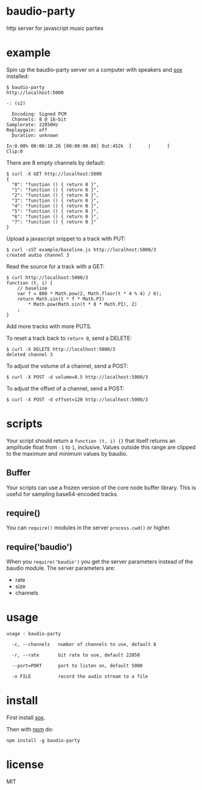 # baudio-party

http server for javascript music parties

# example

Spin up the baudio-party server on a computer with speakers and
[sox](http://sox.sourceforge.net/) installed:

```
$ baudio-party
http://localhost:5000

-: (s2)

  Encoding: Signed PCM    
  Channels: 8 @ 16-bit   
Samplerate: 22050Hz      
Replaygain: off         
  Duration: unknown      

In:0.00% 00:00:10.26 [00:00:00.00] Out:452k  [      |      ]        Clip:0  
```

There are 8 empty channels by default:

```
$ curl -X GET http://localhost:5000
{
  "0": "function () { return 0 }",
  "1": "function () { return 0 }",
  "2": "function () { return 0 }",
  "3": "function () { return 0 }",
  "4": "function () { return 0 }",
  "5": "function () { return 0 }",
  "6": "function () { return 0 }",
  "7": "function () { return 0 }"
}
```

Upload a javascript snippet to a track with PUT:

```
$ curl -sST example/baseline.js http://localhost:5000/3
created audio channel 3
```

Read the source for a track with a GET:

```
$ curl http://localhost:5000/3
function (t, i) {
    // baseline
    var f = 800 * Math.pow(2, Math.floor(t * 4 % 4) / 6);
    return Math.sin(t * f * Math.PI)
        * Math.pow(Math.sin(t * 8 * Math.PI), 2)
    ;
}
```

Add more tracks with more PUTS.

To reset a track back to `return 0`, send a DELETE:

```
$ curl -X DELETE http://localhost:5000/3
deleted channel 3
```

To adjust the volume of a channel, send a POST:

```
$ curl -X POST -d volume=0.5 http://localhost:5000/3
```

To adjust the offset of a channel, send a POST:

```
$ curl -X POST -d offset=120 http://localhost:5000/3
```

# scripts

Your script should return a `function (t, i) {}` that itself returns an
amplitude float from `-1` to `1`, inclusive. Values outside this range are
clipped to the maximum and minimum values by baudio.

## Buffer

Your scripts can use a frozen version of the core node buffer library. This is
useful for sampling base64-encoded tracks.

## require()

You can `require()` modules in the server `process.cwd()` or higher.

## require('baudio')

When you `require('baudio')` you get the server parameters instead of the baudio
module. The server parameters are:

* rate
* size
* channels

# usage

```
usage : baudio-party

  -c, --channels   number of channels to use, default 8
  
  -r, --rate       bit rate to use, default 22050
  
  --port=PORT      port to listen on, default 5000
  
  -o FILE          record the audio stream to a file
```

# install

First install [sox](http://sox.sourceforge.net/).

Then with [npm](https://npmjs.org) do:

```
npm install -g baudio-party
```

# license

MIT
